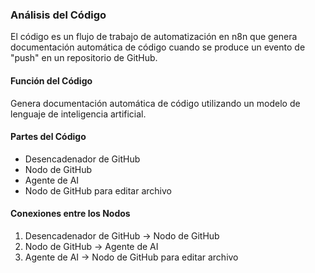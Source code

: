 ### Análisis del Código

El código es un flujo de trabajo de automatización en n8n que genera documentación automática de código cuando se produce un evento de "push" en un repositorio de GitHub.

#### Función del Código
Genera documentación automática de código utilizando un modelo de lenguaje de inteligencia artificial.

#### Partes del Código
* Desencadenador de GitHub
* Nodo de GitHub
* Agente de AI
* Nodo de GitHub para editar archivo

#### Conexiones entre los Nodos
1. Desencadenador de GitHub -> Nodo de GitHub
2. Nodo de GitHub -> Agente de AI
3. Agente de AI -> Nodo de GitHub para editar archivo